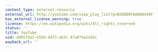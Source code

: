 ```yaml
---
content_type: external-resource
external_url: http://youtube.com/view_play_list?p=B208D0FA80AD438F
has_external_license_warning: true
license: https://en.wikipedia.org/wiki/All_rights_reserved
status: ''
title: YouTube
uid: dd657da2-e558-4df3-ab3c-47a074a1d1bc
wayback_url: ''
---
```

